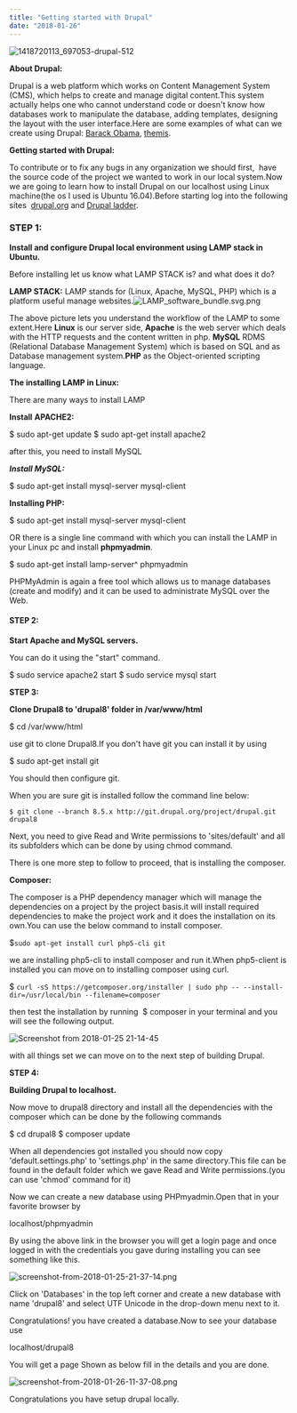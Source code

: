 ```yaml
---
title: "Getting started with Drupal"
date: "2018-01-26"
---
```


![1418720113_697053-drupal-512](images/1418720113_697053-drupal-512.png)

**About Drupal:**

Drupal is a web platform which works on Content Management System (CMS), which helps to create and manage digital content.This system actually helps one who cannot understand code or doesn't know how databases work to manipulate the database, adding templates, designing the layout with the user interface.Here are some examples of what can we create using Drupal: [Barack Obama](https://barackobama.com/), [themis](http://themis.asu.edu/).

**Getting started with Drupal:**

To contribute or to fix any bugs in any organization we should first,  have the source code of the project we wanted to work in our local system.Now we are going to learn how to install Drupal on our localhost using Linux machine(the os I used is Ubuntu 16.04).Before starting log into the following sites  [drupal.org](http://drupalladder.org) and [Drupal ladder](http://drupalladder.org/ladder/ee503327-50be-1904-8d04-9499098cad64).

### STEP 1:

**Install and configure Drupal local environment using LAMP stack in Ubuntu.**

Before installing let us know what LAMP STACK is? and what does it do?

**LAMP STACK:** LAMP stands for (Linux, Apache, MySQL, PHP) which is a platform useful manage websites.![LAMP_software_bundle.svg.png](images/lamp_software_bundle-svg.png)

The above picture lets you understand the workflow of the LAMP to some extent.Here **Linux** is our server side, **Apache** is the web server which deals with the HTTP requests and the content written in php. **MySQL** RDMS (Relational Database Management System) which is based on SQL and as Database management system.**PHP** as the Object-oriented scripting language.

**The installing LAMP in Linux:**

There are many ways to install LAMP

**Install** **APACHE2:**

$ sudo apt-get update
$ sudo apt-get install apache2

after this, you need to install MySQL

**_Install MySQL:_**

$ sudo apt-get install mysql-server mysql-client

**Installing PHP:**

$ sudo apt-get install mysql-server mysql-client

OR there is a single line command with which you can install the LAMP in your Linux pc and install **phpmyadmin**.

$ sudo apt-get install lamp-server^ phpmyadmin

PHPMyAdmin is again a free tool which allows us to manage databases (create and modify) and it can be used to administrate MySQL over the Web.

#### **STEP 2:**

**Start Apache and MySQL servers.**

You can do it using the "start" command.

$ sudo service apache2 start
$ sudo service mysql start

**STEP 3:**

**Clone Drupal8 to 'drupal8' folder in /var/www/html**

$ cd /var/www/html

use git to clone Drupal8.If you don't have git you can install it by using

$ sudo apt-get install git

You should then configure git.

When you are sure git is installed follow the command line below:

```
$ git clone --branch 8.5.x http://git.drupal.org/project/drupal.git drupal8
```

Next, you need to give Read and Write permissions to 'sites/default' and all its subfolders which can be done by using chmod command.

There is one more step to follow to proceed, that is installing the composer.

**Composer:**

The composer is a PHP dependency manager which will manage the dependencies on a project by the project basis.it will install required dependencies to make the project work and it does the installation on its own.You can use the below command to install composer.

$`sudo apt-get install curl php5-cli git`

we are installing php5-cli to install composer and run it.When php5-client is installed you can move on to installing composer using curl.

$ `curl -sS https://getcomposer.org/installer | sudo php -- --install-dir=/usr/local/bin --filename=composer` 

then test the installation by running  $ composer in your terminal and you will see the following output.

![Screenshot from 2018-01-25 21-14-45](images/screenshot-from-2018-01-25-21-14-45-e1516895195271.png)

with all things set we can move on to the next step of building Drupal.

**STEP 4:**

**Building Drupal to localhost.**

Now move to drupal8 directory and install all the dependencies with the composer which can be done by the following commands

$ cd drupal8
$ composer update

When all dependencies got installed you should now copy 'default.settings.php' to 'settings.php' in the same directory.This file can be found in the default folder which we gave Read and Write permissions.(you can use 'chmod' command for it)

Now we can create a new database using PHPmyadmin.Open that in your favorite browser by

localhost/phpmyadmin

By using the above link in the browser you will get a login page and once logged in with the credentials you gave during installing you can see something like this.

![screenshot-from-2018-01-25-21-37-14.png](images/screenshot-from-2018-01-25-21-37-14-e1516896696706.png)

Click on 'Databases' in the top left corner and create a new database with name 'drupal8' and select UTF Unicode in the drop-down menu next to it.

Congratulations! you have created a database.Now to see your database use

localhost/drupal8

You will get a page Shown as below fill in the details and you are done.

![screenshot-from-2018-01-26-11-37-08.png](images/screenshot-from-2018-01-26-11-37-08-e1516947709770.png)

Congratulations you have setup drupal locally.
